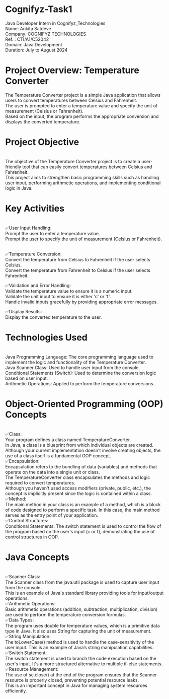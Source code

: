 # Cognifyz-Task1
Java Developer Intern in Cognifyz_Technologies
<br>
Name: Ankita Satdeve
<br>
Company: COGNIFYZ TECHNOLOGIES
<br>
Ref. : CTI/A1/C52042
<br>
Domain: Java Development
<br>
Duration: July to August 2024
<br>

# Project Overview: Temperature Converter
The Temperature Converter project is a simple Java application that allows users to convert temperatures between Celsius and Fahrenheit.
<br>
The user is prompted to enter a temperature value and specify the unit of measurement (Celsius or Fahrenheit). 
<br>
Based on the input, the program performs the appropriate conversion and displays the converted temperature.
<br>

# Project Objective
<br>
The objective of the Temperature Converter project is to create a user-friendly tool that can easily convert temperatures between Celsius and Fahrenheit.
<br>
This project aims to strengthen basic programming skills such as handling user input, performing arithmetic operations, and implementing conditional logic in Java.
<br>

# Key Activities
<br>
✅User Input Handling:
<br>
Prompt the user to enter a temperature value.
<br>
Prompt the user to specify the unit of measurement (Celsius or Fahrenheit).
<br>
<br>

✅Temperature Conversion:
<br>
Convert the temperature from Celsius to Fahrenheit if the user selects Celsius.
<br>
Convert the temperature from Fahrenheit to Celsius if the user selects Fahrenheit.
<br>

✅Validation and Error Handling:
<br>
Validate the temperature value to ensure it is a numeric input.
<br>
Validate the unit input to ensure it is either 'c' or 'f'.
<br>
Handle invalid inputs gracefully by providing appropriate error messages.
<br>

✅Display Results:
<br>
Display the converted temperature to the user.
<br>

# Technologies Used
<br>
Java Programming Language: The core programming language used to implement the logic and functionality of the Temperature Converter.
<br>
Java Scanner Class: Used to handle user input from the console.
<br>
Conditional Statements (Switch): Used to determine the conversion logic based on user input.
<br>
Arithmetic Operations: Applied to perform the temperature conversions.
<br>

# Object-Oriented Programming (OOP) Concepts
<br>
✅Class:
<br>
Your program defines a class named TemperatureConverter.
<br>
In Java, a class is a blueprint from which individual objects are created.
<br>
Although your current implementation doesn't involve creating objects, the use of a class itself is a fundamental OOP concept.
<br>
✅Encapsulation:
<br>
Encapsulation refers to the bundling of data (variables) and methods that operate on the data into a single unit or class.
<br>
The TemperatureConverter class encapsulates the methods and logic required to convert temperatures.
<br>
Although you haven't used access modifiers (private, public, etc.), the concept is implicitly present since the logic is contained within a class.
<br>
✅Method:
<br>
The main method in your class is an example of a method, which is a block of code designed to perform a specific task. In this case, the main method serves as the entry point of your application.
<br>
✅Control Structures:
<br>
Conditional Statements: The switch statement is used to control the flow of the program based on the user's input (c or f), demonstrating the use of control structures in OOP.
<br>

# Java Concepts
<br>
✅Scanner Class:
<br>
The Scanner class from the java.util package is used to capture user input from the console.
<br>
This is an example of Java's standard library providing tools for input/output operations.
<br>
✅Arithmetic Operations:
<br>
Basic arithmetic operations (addition, subtraction, multiplication, division) are used to perform the temperature conversion formulas.
<br>
✅Data Types:
<br>
The program uses double for temperature values, which is a primitive data type in Java. It also uses String for capturing the unit of measurement.
<br>
✅String Manipulation:
<br>
The toLowerCase() method is used to handle the case-sensitivity of the user input. This is an example of Java’s string manipulation capabilities.
<br>
✅Switch Statement:
<br>
The switch statement is used to branch the code execution based on the user's input. It's a more structured alternative to multiple if-else statements.
<br>
✅Resource Management:
<br>
The use of sc.close() at the end of the program ensures that the Scanner resource is properly closed, preventing potential resource leaks.
<br>
This is an important concept in Java for managing system resources efficiently.
